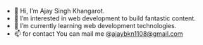 - 👋 Hi, I’m Ajay Singh Khangarot.
- 👀 I’m interested in web development to build fantastic content.
- 🌱 I’m currently learning web development technologies.
- 📫 for contact You can mail me @ajaybkn1108@gmail.com

<!---
Ajaybkn/Ajaybkn is a ✨ special ✨ repository because its `README.md` (this file) appears on your GitHub profile.
You can click the Preview link to take a look at your changes.
--->
